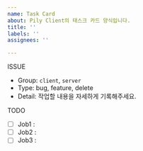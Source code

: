```yaml
---
name: Task Card
about: Pily Client의 태스크 카드 양식입니다.
title: ''
labels: ''
assignees: ''

---
```


ISSUE
- Group: `client`, `server`
- Type: bug, feature, delete
- Detail: 작업할 내용을 자세하게 기록해주세요.

TODO
- [ ] Job1 : 
- [ ] Job2 : 
- [ ] Job3 :
